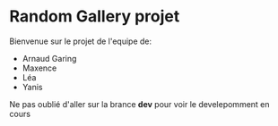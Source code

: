 # Random Gallery projet

Bienvenue sur le projet de l'equipe de:
* Arnaud Garing
* Maxence
* Léa
* Yanis

Ne pas oublié d'aller sur la brance **dev** pour voir le develepomment en cours